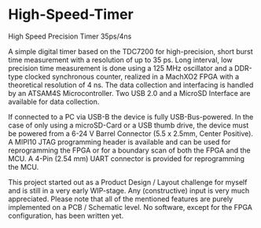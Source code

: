 # High-Speed-Timer
High Speed Precision Timer 35ps/4ns


A simple digital timer based on the TDC7200 for high-precision, short burst time measurement with a resolution of up to 35 ps. 
Long interval, low precision time measurement is done using a 125 MHz oscillator and a DDR-type clocked synchronous counter, realized in a MachXO2 FPGA with a theoretical resolution of 4 ns.
The data collection and interfacing is handled by an ATSAM4S Microcontroller.
Two USB 2.0 and a MicroSD Interface are available for data collection.

If connected to a PC via USB-B the device is fully USB-Bus-powered.
In the case of only using a microSD-Card or a USB thumb drive, the device must be powered from a 6-24 V Barrel Connector (5.5 x 2.5mm, Center Positive).
A MIPI10 JTAG programming header is available and can be used for reprogramming the FPGA or for a boundary scan of both the FPGA and the MCU. 
A 4-Pin (2.54 mm) UART connector is provided for reprogramming the MCU.

This project started out as a Product Design / Layout challenge for myself and is still in a very early WIP-stage. Any (constructive) input is very much appreciated.
Please note that all of the mentioned features are purely implemented on a PCB / Schematic level. No software, except for the FPGA configuration, has been written yet.

